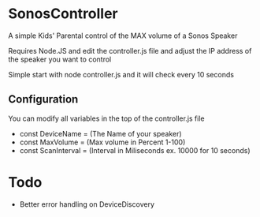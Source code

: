 # SonosController

A simple Kids' Parental control of the MAX volume of a Sonos Speaker

Requires Node.JS and edit the controller.js file and adjust the IP address of the speaker you want to control

Simple start with node controller.js and it will check every 10 seconds

## Configuration

You can modify all variables in the top of the controller.js file

*  const DeviceName = (The Name of your speaker)
*  const MaxVolume = (Max volume in Percent 1-100)
*  const ScanInterval = (Interval in Miliseconds ex. 10000 for 10 seconds)

# Todo

*  Better error handling on DeviceDiscovery

